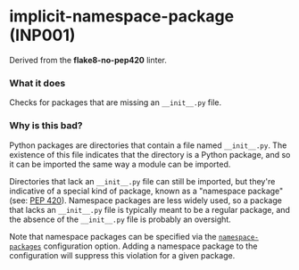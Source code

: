 # implicit-namespace-package (INP001)

Derived from the **flake8-no-pep420** linter.

### What it does
Checks for packages that are missing an `__init__.py` file.

### Why is this bad?
Python packages are directories that contain a file named `__init__.py`.
The existence of this file indicates that the directory is a Python
package, and so it can be imported the same way a module can be
imported.

Directories that lack an `__init__.py` file can still be imported, but
they're indicative of a special kind of package, known as a "namespace
package" (see: [PEP 420](https://www.python.org/dev/peps/pep-0420/)).
Namespace packages are less widely used, so a package that lacks an
`__init__.py` file is typically meant to be a regular package, and
the absence of the `__init__.py` file is probably an oversight.

Note that namespace packages can be specified via the
[`namespace-packages`](https://github.com/charliermarsh/ruff#namespace-packages)
configuration option. Adding a namespace package to the configuration
will suppress this violation for a given package.
